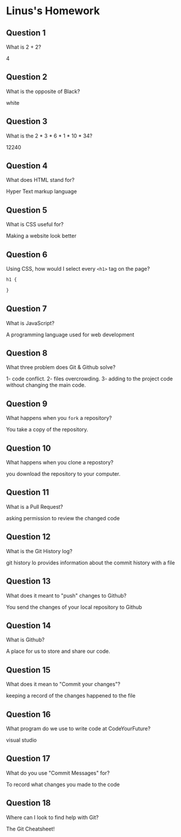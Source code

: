 # Linus's Homework

## Question 1

What is 2 + 2?

4 

## Question 2

What is the opposite of Black?

white

## Question 3

What is the  2 * 3 * 6 * 1 * 10 * 34?

12240

## Question 4 

What does HTML stand for?

Hyper Text markup language 

## Question 5

What is CSS useful for?

Making a website look better 

## Question 6

Using CSS, how would I select every `<h1>` tag on the page?

```css
h1 {

}
```

## Question 7

What is JavaScript?

A programming language used for web development 

## Question 8

What three problem does Git & Github solve?

1- code conflict. 
2- files overcrowding. 
3- adding to the project code without changing the main code.

## Question 9

What happens when you `fork` a repository?

You take a copy of the repository. 

## Question 10 

What happens when you clone a repostory?

you download the repository to your computer.

## Question 11

What is a Pull Request?

asking permission to review the changed code

## Question 12

What is the Git History log?

git history lo provides information about the commit history with a file

## Question 13

What does it meant to "push" changes to Github?

You send the changes of your local repository to Github

## Question 14

What is Github?

A place for us to store and share our code.

## Question 15

What does it mean to "Commit your changes"?

keeping a record of the changes happened to the file 
## Question 16

What program do we use to write code at CodeYourFuture?

visual studio 

## Question 17

What do you use "Commit Messages" for?

To record what changes you made to the code

## Question 18

Where can I look to find help with Git?

The Git Cheatsheet!
